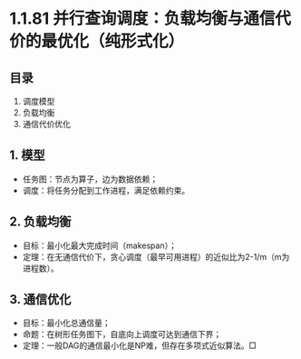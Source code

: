 # 1.1.81 并行查询调度：负载均衡与通信代价的最优化（纯形式化）

## 目录

1. 调度模型
2. 负载均衡
3. 通信代价优化

## 1. 模型

- 任务图：节点为算子，边为数据依赖；
- 调度：将任务分配到工作进程，满足依赖约束。

## 2. 负载均衡

- 目标：最小化最大完成时间（makespan）；
- 定理：在无通信代价下，贪心调度（最早可用进程）的近似比为2-1/m（m为进程数）。

## 3. 通信优化

- 目标：最小化总通信量；
- 命题：在树形任务图下，自底向上调度可达到通信下界；
- 定理：一般DAG的通信最小化是NP难，但存在多项式近似算法。□

